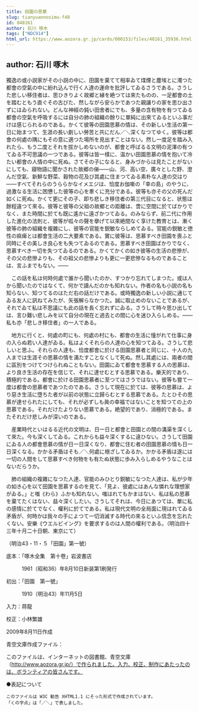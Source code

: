 ```yaml
---
title: 田園の思慕
slug: tianyuannosimu-f40
id: 048161
author: 石川 啄木
tags: ["NDC914"]
html_url: https://www.aozora.gr.jp/cards/000153/files/48161_35936.html
---
```


## author: 石川 啄木

獨逸の或小説家がその小説の中に、田園を棄てて相率ゐて煤煙と塵埃とに濁つた都會の空氣の中に紛れ込んで行く人達の運命を批評してゐるさうである。さうした悲しい移住者は、思ひきりよく故郷と縁を絶つては來たものの、一足都會の土を踏むともう直ぐその古びた、然しながら安らかであつた親讓りの家を思ひ出さずにはゐられない。どんな神經の鈍い田舍者にでも、多量の含有物を有つてゐる都會の空氣を呼吸するには自分の肺の組織の餘りに單純に出來てゐるといふ事だけは感じられるのである。かくて彼等の田園思慕の情は、その新しい生活の第一日に始まつて、生涯の長い劇しい勞苦と共にだん／＼深くなつてゆく。彼等は都會の何處の隅にもその意に適つた場所を見出すことはない。然し一度足を踏み入れたら、もう二度とそれを拔かしめないのが、都會と呼ばるる文明の泥澤の有つてゐる不可思議の一つである。彼等は皆一樣に、温かい田園思慕の情を抱いて冷たい都會の人情の中に死ぬ。さてその子になると、身みづからは見たことがないにしても、寢物語に聞かされた故郷の俤――山、河、高い空、廣々とした野、澄んだ空氣、新鮮な野菜、穀物の花及び其處に住まつてゐる素朴な人達の交はり――すべてそれらのうららかなイメエジは、恰度お伽噺の「幸の島」のやうに、過激なる生活に困憊した彼等の心を牽くに充分である。彼等も亦その父の死んだ如くに死ぬ。かくて更にその子、即ち悲しき移住者の第三代目になると、状態は餘程違つて來る。彼等と彼等の父祖の故郷との距離は、啻に空間に於てばかりでなく、また時間に於ても既に遙かに遠ざかつてゐる。のみならず、前二代に作用した進化の法則と、彼等が呱々の聲を擧げて以來絶間なく享けた教育とは、漸く彼等の肺の組織を複雜にし、彼等の官能を鋭敏ならしめてゐる。官能の鋭敏と徳性の痲痺とは都會生活の二大要素である。實に彼等は、思慕すべき田園を喪ふと同時にその美しき良心をも失つてゐるのである。思慕すべき田園ばかりでなく、思慕すべき一切を失つてゐるのである。かくてかくの如き彼等の生活の悲慘が、その父の悲慘よりも、その祖父の悲慘よりも更に一更悲慘なるものであることは、言ふまでもない。――

　この話を私は何時何處で誰から聞いたのか、すつかり忘れてしまつた。或は人から聞いたのではなくて、何かで讀んだのかも知れない。作者の名も小説の名も知らない、知つてるのはただ右の話だけである。或時獨逸の新しい小説に通じてゐる友人に訊ねてみたが、矢張解らなかつた。誠に取止めのないことであるが、それでゐて私は不思議にも此の話を長く忘れずにゐる。さうして時々思ひ出しては、言ひ難い悲しみを以て自分の現在と過去との間に心を迷ひ入らしめる。――私も亦「悲しき移住者」の一人である。

　地方に行くと、何處の町にも、何處の村にも、都會の生活に憧がれて仕事に身の入らぬ若い人達がゐる。私はよくそれらの人達の心を知つてゐる。さうして悲しいと思ふ。それらの人達も、恰度都會に於ける田園思慕者と同じに、十人の九人までは生涯その思慕の情を滿たすことなくして死ぬ。然し其處には、兩者の間に區別をつけてつけられぬこともない。田園にゐて都會を思慕する人の思慕は、より良き生活の存在を信じて、それに達せむとする思慕である。樂天的であり、積極的である。都會に於ける田園思慕者に至つてはさうではない。彼等も嘗て一度は都會の思慕者であつたのである。さうして現在に於ては、彼等の思慕は、より惡き生活に墮ちた者が以前の状態に立歸らむとする思慕である。たとひその思慕が達せられたにしても、それが必ずしも眞の幸福ではないことを知つての上の思慕である。それだけたよりない思慕である。絶望的であり、消極的である。またそれだけ悲しみが深いのである。

　産業時代といはるる近代の文明は、日一日と都會と田園との間の溝渠を深くして來た。今も深くしてゐる。これからも益々深くするに違ひない。さうして田園にゐる人の都會思慕の情が日一日深くなり、都會に住む者の田園思慕の情も日一日深くなる。かかる矛盾はそも／＼何處に根ざしてゐるか。かかる矛盾は遂には一切の人間をして思慕すべき何物をも有たぬ状態に歩み入らしめるやうなことはないだらうか。

　肺の組織の複雜になつた人達、官能のみひとり鋭敏になつた人達は、私が少年の如き心を以て田園を思慕するのを見て、「見よ、彼處にはあんな憐れな理想家がゐる。」と嗤《わら》ふかも知れない。嗤はれてもかまはない、私は私の思慕を棄てたくはない、益々深くしたい。さうしてそれは、今日にあつては、單に私の感情に於てでなく、權利に於てである。私は現代文明の全局面に現はれてゐる矛盾が、何時かは我々の手によつて一切消滅する時代の來るといふ信念を忘れたくない。安樂《ウエルビイング》を要求するのは人間の權利である。（明治四十三年十月二十日朝、東京にて）

（明治43・11・５「田園」第一號）













底本：「啄木全集　第十卷」岩波書店


　　　1961（昭和36）年8月10日新装第1刷発行

初出：「田園　第一號」

　　　1910（明治43）年11月5日

入力：蒋龍

校正：小林繁雄

2009年8月11日作成

青空文庫作成ファイル：

このファイルは、インターネットの図書館、青空文庫（http://www.aozora.gr.jp/）で作られました。入力、校正、制作にあたったのは、ボランティアの皆さんです。











●表記について


	このファイルは W3C 勧告 XHTML1.1 にそった形式で作成されています。
	「くの字点」は「／＼」で表しました。
